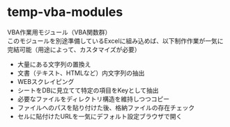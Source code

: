 # temp-vba-modules
VBA作業用モジュール（VBA関数群）  
このモジュールを別途準備しているExcelに組み込めば、以下制作作業が一気に完結可能（用途によって、カスタマイズが必要）
 - 大量にある文字列の置換え
 - 文書（テキスト、HTMLなど）内文字列の抽出
 - WEBスクレイピング
 - シートをDBに見立てて特定の項目をKeyとして抽出
 - 必要なファイルをディレクトリ構造を維持しつつコピー
 - ファイルへのパスを貼り付けた後、格納ファイルの存在チェック
 - セルに貼付けたURLを一気にデフォルト設定ブラウザで開く　　
